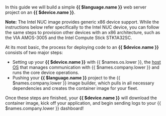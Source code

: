 In this guide we will build a simple **{{ $language.name }}** web server project on an **{{ $device.name }}**.

__Note:__ The Intel NUC image provides generic x86 device support. While the instructions below refer specifically to the Intel NUC device, you can follow the same steps to provision other devices with an x86 architecture, such as the VIA AMOS-3005 and the Intel Compute Stick STK1A32SC.

At its most basic, the process for deploying code to an **{{ $device.name }}** consists of two major steps:

- Setting up your **{{ $device.name }}** with {{ $names.os.lower }}, the [host OS][host-os] that manages communication with {{ $names.company.lower }} and runs the core device operations.
- Pushing your **{{ $language.name }}** project to the {{ $names.company.lower }} image builder, which pulls in all necessary dependencies and creates the container image for your fleet.

Once these steps are finished, your **{{ $device.name }}** will download the container image, kick off your application, and begin sending logs to your {{ $names.company.lower }} dashboard!

[host-os]:/reference/OS/overview/2.x/
